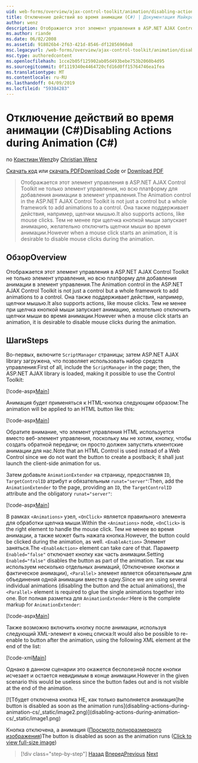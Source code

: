 ```yaml
---
uid: web-forms/overview/ajax-control-toolkit/animation/disabling-actions-during-animation-cs
title: Отключение действий во время анимации (C#) | Документация Майкрософт
author: wenz
description: Отображается этот элемент управления в ASP.NET AJAX Control Toolkit не только элемент управления, но всю платформу для добавления анимации в элемент управления. Она также поддерживает действия...
ms.author: riande
ms.date: 06/02/2008
ms.assetid: 918026b4-2f63-421d-8546-df12856960a8
msc.legacyurl: /web-forms/overview/ajax-control-toolkit/animation/disabling-actions-during-animation-cs
msc.type: authoredcontent
ms.openlocfilehash: 1cce2b05f125902ab05d493bebe753b2060b4d95
ms.sourcegitcommit: 0f1119340e4464720cfd16d0ff15764746ea1fea
ms.translationtype: MT
ms.contentlocale: ru-RU
ms.lasthandoff: 04/09/2019
ms.locfileid: "59384283"
---
```

# <a name="disabling-actions-during-animation-c"></a><span data-ttu-id="06ec2-104">Отключение действий во время анимации (C#)</span><span class="sxs-lookup"><span data-stu-id="06ec2-104">Disabling Actions during Animation (C#)</span></span>

<span data-ttu-id="06ec2-105">по [Кристиан Wenz](https://github.com/wenz)</span><span class="sxs-lookup"><span data-stu-id="06ec2-105">by [Christian Wenz](https://github.com/wenz)</span></span>

<span data-ttu-id="06ec2-106">[Скачать код](http://download.microsoft.com/download/f/9/a/f9a26acd-8df4-4484-8a18-199e4598f411/Animation7.cs.zip) или [скачать PDF](http://download.microsoft.com/download/6/7/1/6718d452-ff89-4d3f-a90e-c74ec2d636a3/animation7CS.pdf)</span><span class="sxs-lookup"><span data-stu-id="06ec2-106">[Download Code](http://download.microsoft.com/download/f/9/a/f9a26acd-8df4-4484-8a18-199e4598f411/Animation7.cs.zip) or [Download PDF](http://download.microsoft.com/download/6/7/1/6718d452-ff89-4d3f-a90e-c74ec2d636a3/animation7CS.pdf)</span></span>

> <span data-ttu-id="06ec2-107">Отображается этот элемент управления в ASP.NET AJAX Control Toolkit не только элемент управления, но всю платформу для добавления анимации в элемент управления.</span><span class="sxs-lookup"><span data-stu-id="06ec2-107">The Animation control in the ASP.NET AJAX Control Toolkit is not just a control but a whole framework to add animations to a control.</span></span> <span data-ttu-id="06ec2-108">Она также поддерживает действия, например, щелчки мышью.</span><span class="sxs-lookup"><span data-stu-id="06ec2-108">It also supports actions, like mouse clicks.</span></span> <span data-ttu-id="06ec2-109">Тем не менее при щелчка кнопкой мыши запускает анимацию, желательно отключить щелчки мыши во время анимации.</span><span class="sxs-lookup"><span data-stu-id="06ec2-109">However when a mouse click starts an animation, it is desirable to disable mouse clicks during the animation.</span></span>


## <a name="overview"></a><span data-ttu-id="06ec2-110">Обзор</span><span class="sxs-lookup"><span data-stu-id="06ec2-110">Overview</span></span>

<span data-ttu-id="06ec2-111">Отображается этот элемент управления в ASP.NET AJAX Control Toolkit не только элемент управления, но всю платформу для добавления анимации в элемент управления.</span><span class="sxs-lookup"><span data-stu-id="06ec2-111">The Animation control in the ASP.NET AJAX Control Toolkit is not just a control but a whole framework to add animations to a control.</span></span> <span data-ttu-id="06ec2-112">Она также поддерживает действия, например, щелчки мышью.</span><span class="sxs-lookup"><span data-stu-id="06ec2-112">It also supports actions, like mouse clicks.</span></span> <span data-ttu-id="06ec2-113">Тем не менее при щелчка кнопкой мыши запускает анимацию, желательно отключить щелчки мыши во время анимации.</span><span class="sxs-lookup"><span data-stu-id="06ec2-113">However when a mouse click starts an animation, it is desirable to disable mouse clicks during the animation.</span></span>

## <a name="steps"></a><span data-ttu-id="06ec2-114">Шаги</span><span class="sxs-lookup"><span data-stu-id="06ec2-114">Steps</span></span>

<span data-ttu-id="06ec2-115">Во-первых, включите `ScriptManager` страницы; затем ASP.NET AJAX library загружена, что позволяет использовать набор средств управления:</span><span class="sxs-lookup"><span data-stu-id="06ec2-115">First of all, include the `ScriptManager` in the page; then, the ASP.NET AJAX library is loaded, making it possible to use the Control Toolkit:</span></span>

[!code-aspx[Main](disabling-actions-during-animation-cs/samples/sample1.aspx)]

<span data-ttu-id="06ec2-116">Анимация будет применяться к HTML-кнопка следующим образом:</span><span class="sxs-lookup"><span data-stu-id="06ec2-116">The animation will be applied to an HTML button like this:</span></span>

[!code-aspx[Main](disabling-actions-during-animation-cs/samples/sample2.aspx)]

<span data-ttu-id="06ec2-117">Обратите внимание, что элемент управления HTML используется вместо веб-элемент управления, поскольку мы не хотим, кнопку, чтобы создать обратной передачи; он просто должен запустить клиентские анимации для нас.</span><span class="sxs-lookup"><span data-stu-id="06ec2-117">Note that an HTML Control is used instead of a Web Control since we do not want the button to create a postback; it shall just launch the client-side animation for us.</span></span>

<span data-ttu-id="06ec2-118">Затем добавьте `AnimationExtender` на страницу, предоставляя `ID`, `TargetControlID` атрибут и обязательным `runat="server"`:</span><span class="sxs-lookup"><span data-stu-id="06ec2-118">Then, add the `AnimationExtender` to the page, providing an `ID`, the `TargetControlID` attribute and the obligatory `runat="server"`:</span></span>

[!code-aspx[Main](disabling-actions-during-animation-cs/samples/sample3.aspx)]

<span data-ttu-id="06ec2-119">В рамках `<Animations>` узел, `<OnClick>` является правильного элемента для обработки щелчка мыши.</span><span class="sxs-lookup"><span data-stu-id="06ec2-119">Within the `<Animations>` node, `<OnClick>` is the right element to handle the mouse click.</span></span> <span data-ttu-id="06ec2-120">Тем не менее во время анимации, а также может быть нажата кнопка.</span><span class="sxs-lookup"><span data-stu-id="06ec2-120">However, the button could be clicked during the animation, as well.</span></span> <span data-ttu-id="06ec2-121">`<EnableAction>` Элемент заняться.</span><span class="sxs-lookup"><span data-stu-id="06ec2-121">The `<EnableAction>` element can take care of that.</span></span> <span data-ttu-id="06ec2-122">Параметр `Enabled="false"` отключает кнопку как часть анимации.</span><span class="sxs-lookup"><span data-stu-id="06ec2-122">Setting `Enabled="false"` disables the button as part of the animation.</span></span> <span data-ttu-id="06ec2-123">Так как мы используем несколько отдельных анимаций, (Отключение кнопки и фактическое анимации), `<Parallel>` элемент является обязательным для объединения одной анимации вместе в одну.</span><span class="sxs-lookup"><span data-stu-id="06ec2-123">Since we are using several individual animations (disabling the button and the actual animations), the `<Parallel>` element is required to glue the single animations together into one.</span></span> <span data-ttu-id="06ec2-124">Вот полная разметка для `AnimationExtender`:</span><span class="sxs-lookup"><span data-stu-id="06ec2-124">Here is the complete markup for `AnimationExtender`:</span></span>

[!code-aspx[Main](disabling-actions-during-animation-cs/samples/sample4.aspx)]

<span data-ttu-id="06ec2-125">Также возможно включить кнопку после анимации, используя следующий XML-элемент в конец списка:</span><span class="sxs-lookup"><span data-stu-id="06ec2-125">It would also be possible to re-enable to button after the animation, using the following XML element at the end of the list:</span></span>

[!code-xml[Main](disabling-actions-during-animation-cs/samples/sample5.xml)]

<span data-ttu-id="06ec2-126">Однако в данном сценарии это окажется бесполезной после кнопки исчезает и остается невидимым в конце анимации.</span><span class="sxs-lookup"><span data-stu-id="06ec2-126">However in the given scenario this would be useless since the button fades out and is not visible at the end of the animation.</span></span>


[![T<span data-ttu-id="06ec2-127">будет отключена кнопка HE, как только выполняется анимация]</span><span class="sxs-lookup"><span data-stu-id="06ec2-127">he button is disabled as soon as the animation runs]</span></span>(disabling-actions-during-animation-cs/_static/image2.png)](disabling-actions-during-animation-cs/_static/image1.png)

<span data-ttu-id="06ec2-128">Кнопка отключена, а анимация ([Просмотр полноразмерного изображения](disabling-actions-during-animation-cs/_static/image3.png))</span><span class="sxs-lookup"><span data-stu-id="06ec2-128">The button is disabled as soon as the animation runs ([Click to view full-size image](disabling-actions-during-animation-cs/_static/image3.png))</span></span>

> [!div class="step-by-step"]
> <span data-ttu-id="06ec2-129">[Назад](animating-in-response-to-user-interaction-cs.md)
> [Вперед](triggering-an-animation-in-another-control-cs.md)</span><span class="sxs-lookup"><span data-stu-id="06ec2-129">[Previous](animating-in-response-to-user-interaction-cs.md)
[Next](triggering-an-animation-in-another-control-cs.md)</span></span>
